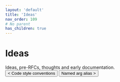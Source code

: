 ```yaml
---
layout: 'default'
title: 'Ideas'
nav_order: 109
# No parent
has_children: true
---
```


# Ideas

Ideas, pre-RFCs, thoughts and early documentation.
<button class="btn btn-outline" href="/ideas\code-style-conventions.md">< Code style conventions</button>
<button class="btn btn-outline" href="/ideas\named-arg-alias.md">Named arg alias ></button>

